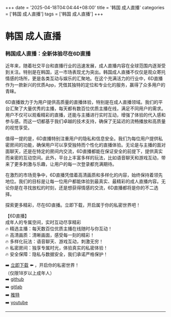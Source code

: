 +++
date = '2025-04-18T04:04:44+08:00'
title = '韩国 成人直播'
categories = ['韩国 成人直播']
tags = ['韩国 成人直播']
+++

# 韩国 成人直播

### 韩国成人直播：全新体验尽在6D直播

近年来，随着社交平台和直播行业的迅速发展，成人直播内容在全球范围内逐渐受到关注。特别是在韩国，这一市场表现尤为突出。韩国成人直播不仅仅是观众寄托情感的场所，更是各类互动与娱乐的汇聚地。在这个充满活力的行业中，6D直播作为一款新兴的优质App，凭借其独特的定位和专业化的服务，赢得了众多用户的青睐。

6D直播致力于为用户提供高质量的直播体验，特别是在成人直播领域。我们的平台汇聚了大量优秀的主播，每天都有数百位优质主播在线，满足不同用户的需求。用户不仅可以观看精彩的直播，还能与主播进行实时互动，增强了体验的代入感和参与感。而这一切都基于我们卓越的技术支持，确保了无延迟的流畅播放和高质量的视觉享受。

值得一提的是，6D直播特别注重用户的隐私和信息安全。我们为每位用户提供私密房间的功能，确保用户可以享受独特而个性化的直播体验。无论是与主播的面对面聊天，还是在特定的房间内交流，6D直播都能在保证安全的前提下，提供真实而亲密的互动空间。此外，平台上丰富多样的玩法，比如语音聊天和游戏互动，带来了更多刺激与乐趣，让用户的每一次登录都充满期待。

在激烈的市场竞争中，6D直播凭借着高清画质和多样化的内容，始终保持着领先地位。我们的目标是让每一位用户都能体验到最真实、最精彩的成人直播内容。无论你是在寻找放松的时刻，还是想获得情感的交流，6D直播都将是你的不二选择。

探索更多精彩，尽在6D直播。立即下载，开启属于你的私密世界吧！

【6D直播】  
成年人的专属空间，实时互动尽享精彩  
🔥 精选主播：每天数百位优质主播在线随时与你互动！  
🔥 高清画质：清晰画面，感受每一刻的精彩！  
🔥 多样化玩法：语音聊天、游戏互动，刺激无穷！  
🔥 私密房间：独享专属时光，体验真实的私密体验！  
🔥 安全保障：隐私与数据安全，我们承诺严格保护！  

➡️ [立即下载](https://down123.s3.ap-east-1.amazonaws.com/down/down.html?channelCode=blog) ⬅️ ，开启你的私密世界！  
（仅限18岁以上成年人）  
➡️ [github](https://aldult-live.github.io/)  
➡️ [gitlab](https://seo-09598d.gitlab.io/)  
➡️ [推特](https://x.com/wegame33)  
➡️ [youtube](https://www.youtube.com/@6Dlive)

---
